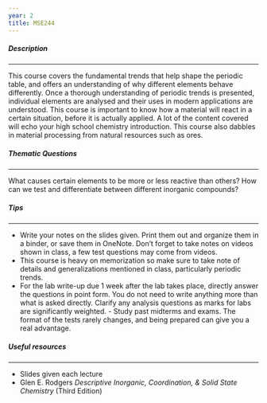 ```yaml
---
year: 2
title: MSE244
---
```


##### Description

* * *


This course covers the fundamental trends that help shape the periodic table, and offers an understanding of why different elements behave differently. Once a thorough understanding of periodic trends is presented, individual elements are analysed and their uses in modern applications are understood. This course is important to know how a material will react in a certain situation, before it is actually applied. A lot of the content covered will echo your high school chemistry introduction. This course also dabbles in material processing from natural resources such as ores.

##### Thematic Questions

* * *


What causes certain elements to be more or less reactive than others?
How can we test and differentiate between different inorganic compounds?

##### Tips

* * *


  -   Write your notes on the slides given. Print them out and organize them in a binder, or save them in OneNote. Don’t forget to take notes on videos shown in class, a few test questions may come from videos.
  -   This course is heavy on memorization so make sure to take note of details and generalizations mentioned in class, particularly periodic trends.
  -   For the lab write-up due 1 week after the lab takes place, directly answer the questions in point form. You do not need to write anything more than what is asked directly. Clarify any analysis questions as marks for labs are significantly weighted.
    -  Study past midterms and exams. The format of the tests rarely changes, and being prepared can give you a real advantage.

##### Useful resources

* * *


 - Slides given each lecture
 - Glen E. Rodgers <i>Descriptive Inorganic, Coordination, &amp; Solid State Chemistry</i> (Third Edition)
